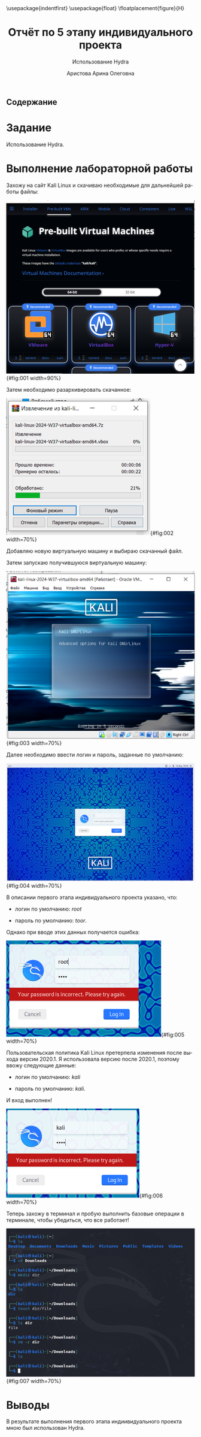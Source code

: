 ﻿---
## Front matter
title: "Отчёт по 5 этапу индивидуального проекта"
subtitle: "Использование Hydra"
author: "Аристова Арина Олеговна"

## Generic otions
lang: ru-RU
toc-title: "Содержание"

## Bibliography
bibliography: bib/cite.bib
csl: pandoc/csl/gost-r-7-0-5-2008-numeric.csl

## Pdf output format
toc: true # Table of contents
toc-depth: 2
lof: true # List of figures
lot: true # List of tables
fontsize: 12pt
linestretch: 1.5
papersize: a4
documentclass: scrreprt
## I18n polyglossia
polyglossia-lang:
  name: russian
  options:
	- spelling=modern
	- babelshorthands=true
polyglossia-otherlangs:
  name: english
## I18n babel
babel-lang: russian
babel-otherlangs: english
## Fonts
mainfont: PT Serif
romanfont: PT Serif
sansfont: PT Sans
monofont: PT Mono
mainfontoptions: Ligatures=TeX
romanfontoptions: Ligatures=TeX
sansfontoptions: Ligatures=TeX,Scale=MatchLowercase
monofontoptions: Scale=MatchLowercase,Scale=0.9
## Biblatex
biblatex: true
biblio-style: "gost-numeric"
biblatexoptions:
  - parentracker=true
  - backend=biber
  - hyperref=auto
  - language=auto
  - autolang=other*
  - citestyle=gost-numeric
## Pandoc-crossref LaTeX customization
figureTitle: "Рис."
tableTitle: "Таблица"
listingTitle: "Листинг"
lofTitle: "Список иллюстраций"
lotTitle: "Список таблиц"
lolTitle: "Листинги"
## Misc options
indent: true
header-includes:
  - \usepackage{indentfirst}
  - \usepackage{float} # keep figures where there are in the text
  - \floatplacement{figure}{H} # keep figures where there are in the text
---

# Задание

Использование Hydra.

# Выполнение лабораторной работы

Захожу на сайт Kali Linux и скачиваю необходимые для дальнейшей работы файлы:

![Сайт Kali Linux.](image/1.png){#fig:001 width=90%}

Затем необходимо разархивировать скачанное:

![Разархивация.](image/2.png){#fig:002 width=70%}

Добавляю новую виртуальную машину и выбираю скачанный файл.

Затем запускаю получившуюся виртуальную машину:

![Запуск виртуальной машины.](image/3.png){#fig:003 width=70%}

Далее необходимо ввести логин и пароль, заданные по умолчанию:

![Приглашение на ввод логина и пароля.](image/4.png){#fig:004 width=70%}

В описании первого этапа индивидуального проекта указано, что:

- логин по умолчанию: *root*

- пароль по умолчанию: *toor*.

Однако при вводе этих данных получается ошибка:

![Ввод логина *root* и пароля *toor*.](image/5.png){#fig:005 width=70%}

Пользовательская политика Kali Linux претерпела изменения после выхода версии 2020.1. 
Я использовала версию после 2020.1, поэтому ввожу следующие данные: 

- логин по умолчанию: *kali*

- пароль по умолчанию: *kali*.

И вход выполнен!

![Ввод логина *kali* и пароля *kali*.](image/6.png){#fig:006 width=70%}

Теперь захожу в терминал и пробую выполнить базовые операции в терминале,  чтобы убедиться, что все работает!

![Выполнение базовых операций в терминале.](image/7.png){#fig:007 width=70%}


# Выводы

В результате выполнения первого этапа индиивидуального проекта мною был использован Hydra.
